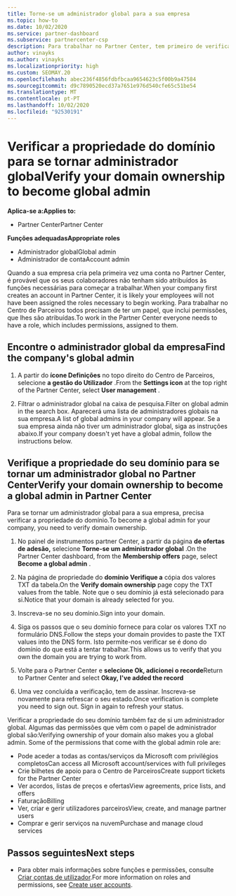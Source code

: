 ```yaml
---
title: Torne-se um administrador global para a sua empresa
ms.topic: how-to
ms.date: 10/02/2020
ms.service: partner-dashboard
ms.subservice: partnercenter-csp
description: Para trabalhar no Partner Center, tem primeiro de verificar a propriedade do seu domínio. Aprenda a fazê-lo e como se tornar um administrador global que pode adicionar utilizadores.
author: vinayks
ms.author: vinayks
ms.localizationpriority: high
ms.custom: SEOMAY.20
ms.openlocfilehash: abec236f4856fdbfbcaa9654623c5f00b9a47584
ms.sourcegitcommit: d9c7890520ecd37a7651e976d540cfe65c51be54
ms.translationtype: MT
ms.contentlocale: pt-PT
ms.lasthandoff: 10/02/2020
ms.locfileid: "92530191"
---
```

# <a name="verify-your-domain-ownership-to-become-global-admin"></a><span data-ttu-id="bf8a4-104">Verificar a propriedade do domínio para se tornar administrador global</span><span class="sxs-lookup"><span data-stu-id="bf8a4-104">Verify your domain ownership to become global admin</span></span> 

<span data-ttu-id="bf8a4-105">**Aplica-se a:**</span><span class="sxs-lookup"><span data-stu-id="bf8a4-105">**Applies to:**</span></span>

- <span data-ttu-id="bf8a4-106">Partner Center</span><span class="sxs-lookup"><span data-stu-id="bf8a4-106">Partner Center</span></span>

<span data-ttu-id="bf8a4-107">**Funções adequadas**</span><span class="sxs-lookup"><span data-stu-id="bf8a4-107">**Appropriate roles**</span></span>

- <span data-ttu-id="bf8a4-108">Administrador global</span><span class="sxs-lookup"><span data-stu-id="bf8a4-108">Global admin</span></span>
- <span data-ttu-id="bf8a4-109">Administrador de conta</span><span class="sxs-lookup"><span data-stu-id="bf8a4-109">Account admin</span></span>

<span data-ttu-id="bf8a4-110">Quando a sua empresa cria pela primeira vez uma conta no Partner Center, é provável que os seus colaboradores não tenham sido atribuídos às funções necessárias para começar a trabalhar.</span><span class="sxs-lookup"><span data-stu-id="bf8a4-110">When your company first creates an account in Partner Center, it is likely your employees will not have been assigned the roles necessary to begin working.</span></span>  <span data-ttu-id="bf8a4-111">Para trabalhar no Centro de Parceiros todos precisam de ter um papel, que inclui permissões, que lhes são atribuídas.</span><span class="sxs-lookup"><span data-stu-id="bf8a4-111">To work in the Partner Center everyone needs to have a role, which includes permissions, assigned to them.</span></span>  

## <a name="find-the-companys-global-admin"></a><span data-ttu-id="bf8a4-112">Encontre o administrador global da empresa</span><span class="sxs-lookup"><span data-stu-id="bf8a4-112">Find the company's global admin</span></span>

1. <span data-ttu-id="bf8a4-113">A partir do **ícone Definições** no topo direito do Centro de Parceiros, selecione **a gestão do Utilizador** .</span><span class="sxs-lookup"><span data-stu-id="bf8a4-113">From the **Settings icon** at the top right of the Partner Center, select **User management** .</span></span>

1. <span data-ttu-id="bf8a4-114">Filtrar o administrador global na caixa de pesquisa.</span><span class="sxs-lookup"><span data-stu-id="bf8a4-114">Filter on global admin in the search box.</span></span> <span data-ttu-id="bf8a4-115">Aparecerá uma lista de administradores globais na sua empresa.</span><span class="sxs-lookup"><span data-stu-id="bf8a4-115">A list of global admins in your company will appear.</span></span> <span data-ttu-id="bf8a4-116">Se a sua empresa ainda não tiver um administrador global, siga as instruções abaixo.</span><span class="sxs-lookup"><span data-stu-id="bf8a4-116">If your company doesn't yet have a global admin, follow the instructions below.</span></span>


## <a name="verify-your-domain-ownership-to-become-a-global-admin-in-partner-center"></a><span data-ttu-id="bf8a4-117">Verifique a propriedade do seu domínio para se tornar um administrador global no Partner Center</span><span class="sxs-lookup"><span data-stu-id="bf8a4-117">Verify your domain ownership to become a global admin in Partner Center</span></span>

<span data-ttu-id="bf8a4-118">Para se tornar um administrador global para a sua empresa, precisa verificar a propriedade do domínio.</span><span class="sxs-lookup"><span data-stu-id="bf8a4-118">To become a global admin for your company, you need to verify domain ownership.</span></span>

1. <span data-ttu-id="bf8a4-119">No painel de instrumentos partner Center, a partir da página **de ofertas de adesão,** selecione **Torne-se um administrador global** .</span><span class="sxs-lookup"><span data-stu-id="bf8a4-119">On the Partner Center dashboard, from the **Membership offers** page, select **Become a global admin** .</span></span> 

2. <span data-ttu-id="bf8a4-120">Na página de propriedade do **domínio Verifique a** cópia dos valores TXT da tabela.</span><span class="sxs-lookup"><span data-stu-id="bf8a4-120">On the **Verify domain ownership** page copy the TXT values from the table.</span></span> <span data-ttu-id="bf8a4-121">Note que o seu domínio já está selecionado para si.</span><span class="sxs-lookup"><span data-stu-id="bf8a4-121">Notice that your domain is already selected for you.</span></span>

3. <span data-ttu-id="bf8a4-122">Inscreva-se no seu domínio.</span><span class="sxs-lookup"><span data-stu-id="bf8a4-122">Sign into your domain.</span></span> 

4. <span data-ttu-id="bf8a4-123">Siga os passos que o seu domínio fornece para colar os valores TXT no formulário DNS.</span><span class="sxs-lookup"><span data-stu-id="bf8a4-123">Follow the steps your domain provides to paste the TXT values into the DNS form.</span></span>  <span data-ttu-id="bf8a4-124">Isto permite-nos verificar se é dono do domínio do que está a tentar trabalhar.</span><span class="sxs-lookup"><span data-stu-id="bf8a4-124">This allows us to verify that you own the domain you are trying to work from.</span></span>

5. <span data-ttu-id="bf8a4-125">Volte para o Partner Center e **selecione Ok, adicionei o recorde**</span><span class="sxs-lookup"><span data-stu-id="bf8a4-125">Return to Partner Center and select **Okay, I've added the record**</span></span>

6. <span data-ttu-id="bf8a4-126">Uma vez concluída a verificação, tem de assinar. Inscreva-se novamente para refrescar o seu estado.</span><span class="sxs-lookup"><span data-stu-id="bf8a4-126">Once verification is complete you need to sign out. Sign in again to refresh your status.</span></span> 

<span data-ttu-id="bf8a4-127">Verificar a propriedade do seu domínio também faz de si um administrador global. Algumas das permissões que vêm com o papel de administrador global são:</span><span class="sxs-lookup"><span data-stu-id="bf8a4-127">Verifying ownership of your domain also makes you a global admin. Some of the permissions that come with the global admin role are:</span></span>

- <span data-ttu-id="bf8a4-128">Pode aceder a todas as contas/serviços da Microsoft com privilégios completos</span><span class="sxs-lookup"><span data-stu-id="bf8a4-128">Can access all Microsoft account/services with full privileges</span></span> 
- <span data-ttu-id="bf8a4-129">Crie bilhetes de apoio para o Centro de Parceiros</span><span class="sxs-lookup"><span data-stu-id="bf8a4-129">Create support tickets for the Partner Center</span></span>
- <span data-ttu-id="bf8a4-130">Ver acordos, listas de preços e ofertas</span><span class="sxs-lookup"><span data-stu-id="bf8a4-130">View agreements, price lists, and offers</span></span>
- <span data-ttu-id="bf8a4-131">Faturação</span><span class="sxs-lookup"><span data-stu-id="bf8a4-131">Billing</span></span>
- <span data-ttu-id="bf8a4-132">Ver, criar e gerir utilizadores parceiros</span><span class="sxs-lookup"><span data-stu-id="bf8a4-132">View, create, and manage partner users</span></span>
- <span data-ttu-id="bf8a4-133">Comprar e gerir serviços na nuvem</span><span class="sxs-lookup"><span data-stu-id="bf8a4-133">Purchase and manage cloud services</span></span>

## <a name="next-steps"></a><span data-ttu-id="bf8a4-134">Passos seguintes</span><span class="sxs-lookup"><span data-stu-id="bf8a4-134">Next steps</span></span>

- <span data-ttu-id="bf8a4-135">Para obter mais informações sobre funções e permissões, consulte [Criar contas de utilizador](create-user-accounts-and-set-permissions.md).</span><span class="sxs-lookup"><span data-stu-id="bf8a4-135">For more information on roles and permissions, see [Create user accounts](create-user-accounts-and-set-permissions.md).</span></span> 